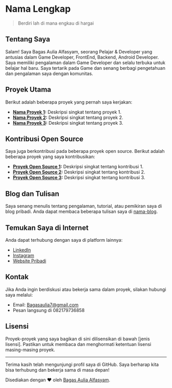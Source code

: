 # Nama Lengkap

> Berdiri lah di mana engkau di hargai

## Tentang Saya

Salam! Saya Bagas Aulia Alfasyam, seorang Pelajar & Developer yang antusias dalam Game Developer, FrontEnd, Backend, Android Developer. Saya memiliki pengalaman dalam Game Developer dan selalu terbuka untuk belajar hal baru. Saya tertarik pada Game dan senang berbagi pengetahuan dan pengalaman saya dengan komunitas.

## Proyek Utama

Berikut adalah beberapa proyek yang pernah saya kerjakan:

- **[Nama Proyek 1](link-proyek1):** Deskripsi singkat tentang proyek 1.
- **[Nama Proyek 2](link-proyek2):** Deskripsi singkat tentang proyek 2.
- **[Nama Proyek 3](link-proyek3):** Deskripsi singkat tentang proyek 3.

## Kontribusi Open Source

Saya juga berkontribusi pada beberapa proyek open source. Berikut adalah beberapa proyek yang saya kontribusikan:

- **[Proyek Open Source 1](link-proyek1):** Deskripsi singkat tentang kontribusi 1.
- **[Proyek Open Source 2](link-proyek2):** Deskripsi singkat tentang kontribusi 2.
- **[Proyek Open Source 3](link-proyek3):** Deskripsi singkat tentang kontribusi 3.

## Blog dan Tulisan

Saya senang menulis tentang pengalaman, tutorial, atau pemikiran saya di blog pribadi. Anda dapat membaca beberapa tulisan saya di [nama-blog](BagasAuliaAlfasyam.github.io).

## Temukan Saya di Internet

Anda dapat terhubung dengan saya di platform lainnya:

- [LinkedIn](https://www.linkedin.com/in/bagasauliaalfasyam/)
- [Instagram](https://www.instagram.com/___agas_/)
- [Website Pribadi](BagasAuliaAlfasyam.github.io/portofolio)

## Kontak

Jika Anda ingin berdiskusi atau bekerja sama dalam proyek, silakan hubungi saya melalui:

- Email: Bagasaulia7@gmail.com
- Pesan langsung di 082179736858

## Lisensi

Proyek-proyek yang saya bagikan di sini dilisensikan di bawah [jenis lisensi]. Pastikan untuk membaca dan menghormati ketentuan lisensi masing-masing proyek.

---
Terima kasih telah mengunjungi profil saya di GitHub. Saya berharap kita bisa terhubung dan bekerja sama di masa depan!

Disediakan dengan ❤️ oleh [Bagas Aulia Alfasyam](link-profil).

